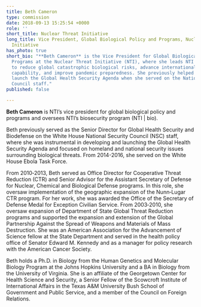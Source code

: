 ```yaml
---
title: Beth Cameron
type: commission
date: 2018-09-13 15:25:54 +0000
role: ''
short_title: Nuclear Threat Initiative
long_title: Vice President, Global Biological Policy and Programs, Nuclear Threat
  Initiative
has_photo: true
short_bio: "**Beth Cameron** is the Vice President for Global Biological Policy and
  Programs at the Nuclear Threat Initiative (NTI), where she leads NTI | bio’s efforts
  to reduce global catastrophic biological risks, advance international biosecurity
  capability, and improve pandemic preparedness. She previously helped develop and
  launch the Global Health Security Agenda when she served on the National Security
  Council staff."
published: false

---
```

**Beth Cameron** is NTI’s vice president for global biological policy and programs and oversees NTI’s biosecurity program (NTI | bio).  
  
Beth previously served as the Senior Director for Global Health Security and Biodefense on the White House National Security Council (NSC) staff, where she was instrumental in developing and launching the Global Health Security Agenda and focused on homeland and national security issues surrounding biological threats. From 2014-2016, she served on the White House Ebola Task Force.    
  
From 2010‐2013, Beth served as Office Director for Cooperative Threat Reduction (CTR) and Senior Advisor for the Assistant Secretary of Defense for Nuclear, Chemical and Biological Defense programs. In this role, she oversaw implementation of the geographic expansion of the Nunn‐Lugar CTR program. For her work, she was awarded the Office of the Secretary of Defense Medal for Exception Civilian Service. From 2003‐2010, she oversaw expansion of Department of State Global Threat Reduction programs and supported the expansion and extension of the Global Partnership Against the Spread of Weapons and Materials of Mass Destruction. She was an American Association for the Advancement of Science fellow at the State Department and served in the health policy office of Senator Edward M. Kennedy and as a manager for policy research with the American Cancer Society.    
  
Beth holds a Ph.D. in Biology from the Human Genetics and Molecular Biology Program at the Johns Hopkins University and a BA in Biology from the University of Virginia. She is an affiliate of the Georgetown Center for Health Science and Security, a Senior Fellow of the Scowcroft Institute of International Affairs in the Texas A&M University Bush School of Government and Public Service, and a member of the Council on Foreign Relations.